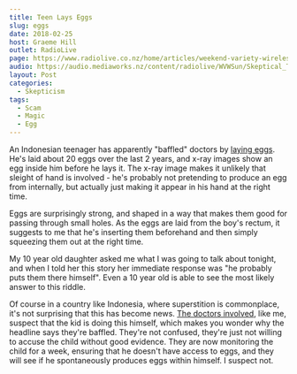 ```yaml
---
title: Teen Lays Eggs
slug: eggs
date: 2018-02-25
host: Graeme Hill
outlet: RadioLive
page: https://www.radiolive.co.nz/home/articles/weekend-variety-wireless/2018/02/skeptical-thoughts--laying-eggs--animal-quackery-and-the-spaghet.html
audio: https://audio.mediaworks.nz/content/radiolive/WVWSun/Skeptical_Thoughts.mp3
layout: Post
categories:
  - Skepticism
tags:
  - Scam
  - Magic
  - Egg
---
```


An Indonesian teenager has apparently "baffled" doctors by [laying eggs](http://www.nzherald.co.nz/world/news/article.cfm?c_id=2&objectid=12001160). He's laid about 20 eggs over the last 2 years, and x-ray images show an egg inside him before he lays it. The x-ray image makes it unlikely that sleight of hand is involved - he's probably not pretending to produce an egg from internally, but actually just making it appear in his hand at the right time.

<!-- more -->

Eggs are surprisingly strong, and shaped in a way that makes them good for passing through small holes. As the eggs are laid from the boy's rectum, it suggests to me that he's inserting them beforehand and then simply squeezing them out at the right time.

My 10 year old daughter asked me what I was going to talk about tonight, and when I told her this story her immediate response was "he probably puts them there himself". Even a 10 year old is able to see the most likely answer to this riddle.

Of course in a country like Indonesia, where superstition is commonplace, it's not surprising that this has become news. [The doctors involved](https://www.dailystar.co.uk/news/weird-news/683474/Human-Laying-Eggs-Chicken-Indonesia-Akmal-Hospital-Real-Pictures-Insertion-Gowa-Rectum), like me, suspect that the kid is doing this himself, which makes you wonder why the headline says they're baffled. They're not confused, they're just not willing to accuse the child without good evidence. They are now monitoring the child for a week, ensuring that he doesn't have access to eggs, and they will see if he spontaneously produces eggs within himself. I suspect not.
